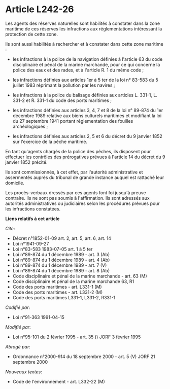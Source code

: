 # Article L242-26

Les agents des réserves naturelles sont habilités à constater dans la zone maritime de ces réserves les infractions aux
réglementations intéressant la protection de cette zone.

Ils sont aussi habilités à rechercher et à constater dans cette zone maritime :

- les infractions à la police de la navigation définies à l'article 63 du code disciplinaire et pénal de la marine marchande,
pour ce qui concerne la police des eaux et des rades, et à l'article R. 1 du même code ;

- les infractions définies aux articles 1er à 5 ter de la loi n° 83-583 du 5 juillet 1983 réprimant la pollution par les
navires ;

- les infractions à la police du balisage définies aux articles L. 331-1, L. 331-2 et R. 331-1 du code des ports maritimes ;

- les infractions définies aux articles 3, 4, 7 et 8 de la loi n° 89-874 du 1er décembre 1989 relative aux biens culturels
maritimes et modifiant la loi du 27 septembre 1941 portant réglementation des fouilles archéologiques ;

- les infractions définies aux articles 2, 5 et 6 du décret du 9 janvier 1852 sur l'exercice de la pêche maritime.

En tant qu'agents chargés de la police des pêches, ils disposent pour effectuer les contrôles des prérogatives prévues à
l'article 14 du décret du 9 janvier 1852 précité.

Ils sont commissionnés, à cet effet, par l'autorité administrative et assermentés auprès du tribunal de grande instance
auquel est rattaché leur domicile.

Les procès-verbaux dressés par ces agents font foi jusqu'à preuve contraire. Ils ne sont pas soumis à l'affirmation. Ils sont
adressés aux autorités administratives ou judiciaires selon les procédures prévues pour les infractions constatées.

**Liens relatifs à cet article**

_Cite_:

  - Décret n°1852-01-09 art. 2, art. 5, art. 6, art. 14
  - Loi n°1941-09-27
  - Loi n°83-583 1983-07-05 art. 1 à 5 ter
  - Loi n°89-874 du 1 décembre 1989 - art. 3 (Ab)
  - Loi n°89-874 du 1 décembre 1989 - art. 4 (Ab)
  - Loi n°89-874 du 1 décembre 1989 - art. 7 (V)
  - Loi n°89-874 du 1 décembre 1989 - art. 8 (Ab)
  - Code disciplinaire et pénal de la marine marchande - art. 63 (M)
  - Code disciplinaire et pénal de la marine marchande 63, R1
  - Code des ports maritimes - art. L331-1 (M)
  - Code des ports maritimes - art. L331-2 (M)
  - Code des ports maritimes L331-1, L331-2, R331-1

_Codifié par_:

  - Loi n°91-363 1991-04-15

_Modifié par_:

  - Loi n°95-101 du 2 février 1995 - art. 35 () JORF 3 février 1995

_Abrogé par_:

  - Ordonnance n°2000-914 du 18 septembre 2000 - art. 5 (V) JORF 21 septembre 2000

_Nouveaux textes_:

  - Code de l'environnement - art. L332-22 (M)
